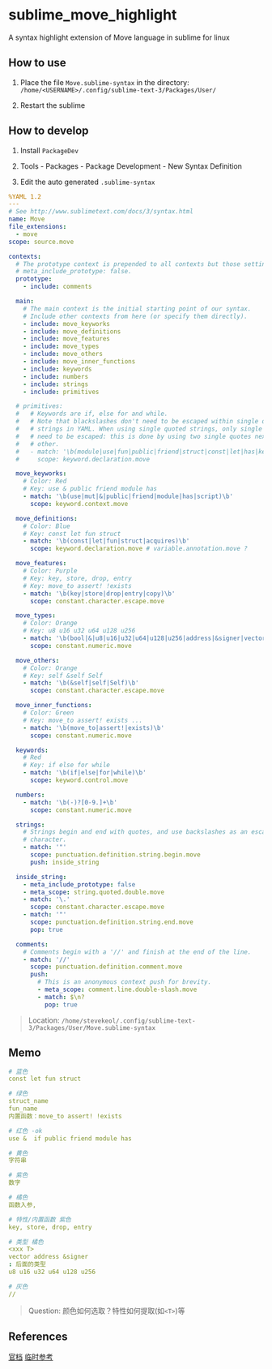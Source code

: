 # sublime_move_highlight
A syntax highlight extension of Move language in sublime for linux

## How to use

1. Place the file `Move.sublime-syntax` in the directory: `/home/<USERNAME>/.config/sublime-text-3/Packages/User/`

2. Restart the sublime


## How to develop

1. Install `PackageDev`

2. Tools - Packages - Package Development - New Syntax Definition

3. Edit the auto generated `.sublime-syntax`

```yaml title=".sublime-syntax"
%YAML 1.2
---
# See http://www.sublimetext.com/docs/3/syntax.html
name: Move
file_extensions:
  - move
scope: source.move

contexts:
  # The prototype context is prepended to all contexts but those setting
  # meta_include_prototype: false.
  prototype:
    - include: comments

  main:
    # The main context is the initial starting point of our syntax.
    # Include other contexts from here (or specify them directly).
    - include: move_keyworks
    - include: move_definitions
    - include: move_features
    - include: move_types
    - include: move_others
    - include: move_inner_functions
    - include: keywords
    - include: numbers
    - include: strings
    - include: primitives

  # primitives:
  #   # Keywords are if, else for and while.
  #   # Note that blackslashes don't need to be escaped within single quoted
  #   # strings in YAML. When using single quoted strings, only single quotes
  #   # need to be escaped: this is done by using two single quotes next to each
  #   # other.
  #   - match: '\b(module|use|fun|public|friend|struct|const|let|has|key|store|drop)\b'
  #     scope: keyword.declaration.move

  move_keyworks:
    # Color: Red
    # Key: use & public friend module has
    - match: '\b(use|mut|&|public|friend|module|has|script)\b'
      scope: keyword.context.move

  move_definitions:
    # Color: Blue
    # Key: const let fun struct
    - match: '\b(const|let|fun|struct|acquires)\b'
      scope: keyword.declaration.move # variable.annotation.move ?

  move_features:
    # Color: Purple
    # Key: key, store, drop, entry
    # Key: move_to assert! !exists
    - match: '\b(key|store|drop|entry|copy)\b'
      scope: constant.character.escape.move

  move_types:
    # Color: Orange
    # Key: u8 u16 u32 u64 u128 u256
    - match: '\b(bool|&|u8|u16|u32|u64|u128|u256|address|&signer|vector|signer|true|false)\b'
      scope: constant.numeric.move

  move_others:
    # Color: Orange
    # Key: self &self Self
    - match: '\b(&self|self|Self)\b'
      scope: constant.character.escape.move

  move_inner_functions:
    # Color: Green
    # Key: move_to assert! exists ...
    - match: '\b(move_to|assert!|exists)\b'
      scope: constant.numeric.move      

  keywords:
    # Red
    # Key: if else for while
    - match: '\b(if|else|for|while)\b'
      scope: keyword.control.move

  numbers:
    - match: '\b(-)?[0-9.]+\b'
      scope: constant.numeric.move

  strings:
    # Strings begin and end with quotes, and use backslashes as an escape
    # character.
    - match: '"'
      scope: punctuation.definition.string.begin.move
      push: inside_string

  inside_string:
    - meta_include_prototype: false
    - meta_scope: string.quoted.double.move
    - match: '\.'
      scope: constant.character.escape.move
    - match: '"'
      scope: punctuation.definition.string.end.move
      pop: true

  comments:
    # Comments begin with a '//' and finish at the end of the line.
    - match: '//'
      scope: punctuation.definition.comment.move
      push:
        # This is an anonymous context push for brevity.
        - meta_scope: comment.line.double-slash.move
        - match: $\n?
          pop: true

```

> Location: `/home/stevekeol/.config/sublime-text-3/Packages/User/Move.sublime-syntax`

## Memo
```yaml title="配色设计草案"
# 蓝色
const let fun struct

# 绿色
struct_name 
fun_name
内置函数：move_to assert! !exists

# 红色 -ok
use &  if public friend module has

# 黄色
字符串

# 紫色
数字

# 橘色
函数入参, 

# 特性/内置函数 紫色
key, store, drop, entry

# 类型 橘色
<xxx T>
vector address &signer
: 后面的类型
u8 u16 u32 u64 u128 u256

# 灰色
//
```
> Question: 颜色如何选取？特性如何提取(如`<T>`)等

## References
[官档](http://www.sublimetext.com/docs/syntax.html)
[临时参考](https://www.jianshu.com/p/6c21df66be72)